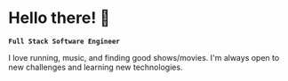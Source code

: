 <head>
    <link rel="stylesheet" href="https://kit.fontawesome.com/f0a6d108e3.css" crossorigin="anonymous">
</head>

# Hello there! 🤠

**`Full Stack Software Engineer`**

I love running, music, and finding good shows/movies. 
I'm always open to new challenges and learning new technologies.

<!--## 👩🏾‍💻 Currently Working On...-->
<!--I'm currently working on a document management system for 2FixFeet.-->
